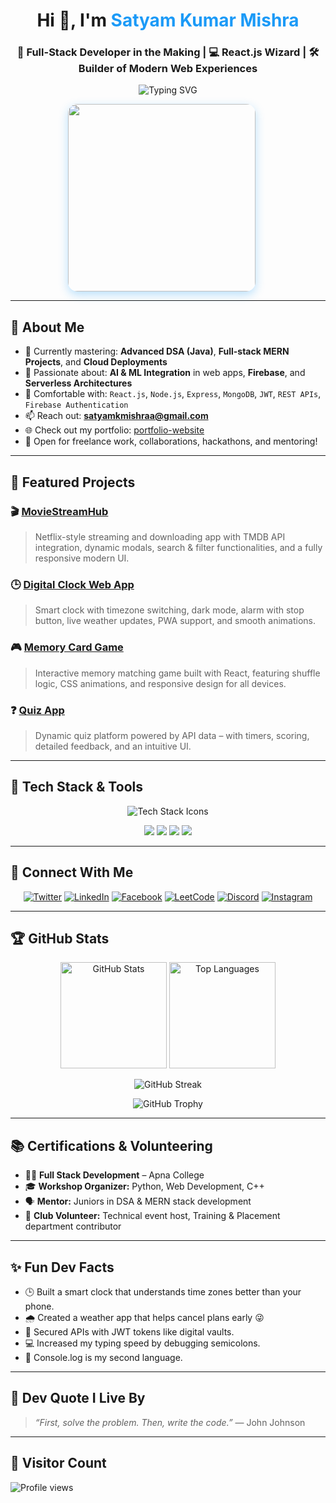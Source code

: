 <h1 align="center">Hi 👋, I'm <span style="color:#1B9AF7;">Satyam Kumar Mishra</span></h1>
<h3 align="center">🚀 Full-Stack Developer in the Making | 💻 React.js Wizard | 🛠️ Builder of Modern Web Experiences</h3>

<p align="center">
  <img src="https://readme-typing-svg.herokuapp.com?font=Fira+Code&weight=600&size=22&pause=1000&color=1B9AF7&center=true&vCenter=true&width=500&lines=Crafting+Clean+UIs+with+React.js;Solving+Real+Problems+with+Code;MERN+Stack+Developer;DSA+Enthusiast+in+Java;Open+Source+Contributor" alt="Typing SVG" />
</p>

<!-- Side by side poster and gif -->
<p align="center">
  <img src="https://user-images.githubusercontent.com/55389276/140866485-8fb1c876-9a8f-4d6a-98dc-08c4981eaf70.gif" width="300" style="border-radius:15px; box-shadow: 0 5px 15px rgba(27, 154, 247, 0.3); margin-right: 20px;" />
</p>

---

## 🚀 About Me

- 🌱 Currently mastering: **Advanced DSA (Java)**, **Full-stack MERN Projects**, and **Cloud Deployments**
- 🤖 Passionate about: **AI & ML Integration** in web apps, **Firebase**, and **Serverless Architectures**
- 🔧 Comfortable with: `React.js`, `Node.js`, `Express`, `MongoDB`, `JWT`, `REST APIs`, `Firebase Authentication`
- 📫 Reach out: **satyamkmishraa@gmail.com**
- 🌐 Check out my portfolio: [portfolio-website](https://portfolio-website-six-nu-82.vercel.app/)
- 🎯 Open for freelance work, collaborations, hackathons, and mentoring!

---

## 🌟 Featured Projects

### 🎬 [MovieStreamHub](https://portfolio-website-six-nu-82.vercel.app/)
> Netflix-style streaming and downloading app with TMDB API integration, dynamic modals, search & filter functionalities, and a fully responsive modern UI.

### 🕒 [Digital Clock Web App](https://github.com/Satyam6201/Digital-Clock-App)
> Smart clock with timezone switching, dark mode, alarm with stop button, live weather updates, PWA support, and smooth animations.

### 🎮 [Memory Card Game](https://github.com/Satyam6201/Memory-Card-Game)
> Interactive memory matching game built with React, featuring shuffle logic, CSS animations, and responsive design for all devices.

### ❓ [Quiz App](https://github.com/Satyam6201/Quiz-App)
> Dynamic quiz platform powered by API data – with timers, scoring, detailed feedback, and an intuitive UI.

---

## 🧰 Tech Stack & Tools

<p align="center">
  <img src="https://skillicons.dev/icons?i=html,css,js,react,nextjs,redux,nodejs,express,mongodb,mysql,java,git,github,figma,firebase,vercel,netlify,vscode" alt="Tech Stack Icons" />
</p>

<p align="center">
  <img src="https://img.shields.io/badge/React_Router-CA4245?style=for-the-badge&logo=react-router&logoColor=white" />
  <img src="https://img.shields.io/badge/React Hook Form-EC5990?style=for-the-badge&logo=reacthookform&logoColor=white" />
  <img src="https://img.shields.io/badge/Nodemon-76D04B?style=for-the-badge&logo=nodemon&logoColor=white" />
  <img src="https://img.shields.io/badge/Canva-00C4CC?style=for-the-badge&logo=canva&logoColor=white" />
</p>

---

## 🔗 Connect With Me

<p align="center">
  <a href="https://twitter.com/satyamkmishraa" target="_blank" rel="noopener noreferrer"><img src="https://img.shields.io/badge/Twitter-%231DA1F2.svg?&style=for-the-badge&logo=twitter&logoColor=white" alt="Twitter"/></a>
  <a href="https://linkedin.com/in/satyam-kumar-mishra-9bb980291" target="_blank" rel="noopener noreferrer"><img src="https://img.shields.io/badge/LinkedIn-%230077B5.svg?&style=for-the-badge&logo=linkedin&logoColor=white" alt="LinkedIn"/></a>
  <a href="https://www.facebook.com/profile.php?id=100024550755973" target="_blank" rel="noopener noreferrer"><img src="https://img.shields.io/badge/Facebook-%231877F2.svg?&style=for-the-badge&logo=facebook&logoColor=white" alt="Facebook"/></a>
  <a href="https://leetcode.com/satyammishra62" target="_blank" rel="noopener noreferrer"><img src="https://img.shields.io/badge/LeetCode-%23FFA116.svg?&style=for-the-badge&logo=leetcode&logoColor=white" alt="LeetCode"/></a>
  <a href="https://discord.gg/satyamkumarmishra" target="_blank" rel="noopener noreferrer"><img src="https://img.shields.io/badge/Discord-%237289DA.svg?&style=for-the-badge&logo=discord&logoColor=white" alt="Discord"/></a>
  <a href="https://www.instagram.com/satyammishra_467/" target="_blank" rel="noopener noreferrer"><img src="https://img.shields.io/badge/Instagram-%23E4405F.svg?&style=for-the-badge&logo=instagram&logoColor=white" alt="Instagram"/></a>
</p>

---

## 🏆 GitHub Stats

<p align="center">
  <img src="https://github-readme-stats.vercel.app/api?username=satyam6201&show_icons=true&theme=radical&border_radius=10" height="170" alt="GitHub Stats"/>
  <img src="https://github-readme-stats.vercel.app/api/top-langs/?username=satyam6201&layout=compact&theme=radical&border_radius=10" height="170" alt="Top Languages"/>
</p>

<p align="center">
  <img src="https://github-readme-streak-stats.herokuapp.com/?user=satyam6201&theme=radical&border_radius=10" alt="GitHub Streak" />
</p>

<p align="center">
  <img src="https://github-profile-trophy.vercel.app/?username=satyam6201&theme=radical&no-frame=true&row=1&margin-w=15&column=6" alt="GitHub Trophy" />
</p>

---

## 📚 Certifications & Volunteering

- 🧑‍💻 **Full Stack Development** – Apna College
- 🎓 **Workshop Organizer:** Python, Web Development, C++
- 🗣️ **Mentor:** Juniors in DSA & MERN stack development
- 💼 **Club Volunteer:** Technical event host, Training & Placement department contributor

---

## ✨ Fun Dev Facts

- 🕒 Built a smart clock that understands time zones better than your phone.
- 🌧️ Created a weather app that helps cancel plans early 😜
- 🔐 Secured APIs with JWT tokens like digital vaults.
- 💻 Increased my typing speed by debugging semicolons.
- 🧠 Console.log is my second language.

---

## 💬 Dev Quote I Live By

> *“First, solve the problem. Then, write the code.”* — John Johnson

---

## 👀 Visitor Count

<p align="left">
  <img src="https://komarev.com/ghpvc/?username=satyam6201&label=Profile%20views&color=0e75b6&style=flat" alt="Profile views" />
</p>

